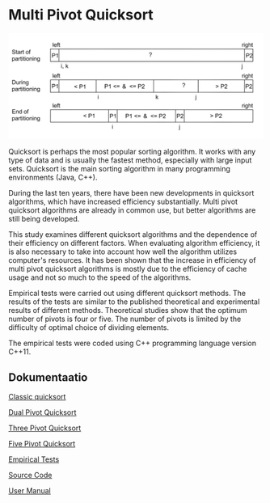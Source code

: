 # Multi Pivot Quicksort

<img src="dokumentaatio/png/dualpivot.png" width="750">

Quicksort is perhaps the most popular sorting algorithm. It works with any type of data and is usually the fastest method, especially with large input sets. Quicksort is the main sorting algorithm in many programming environments (Java, C++).

During the last ten years, there have been new developments in quicksort algorithms, which have increased efficiency substantially. Multi pivot quicksort algorithms are already in common use, but better algorithms are still being developed.

This study examines different quicksort algorithms and the dependence of their efficiency on different factors. When evaluating algorithm efficiency, it is also necessary to take into account how well the algorithm utilizes computer's resources. It has been shown that the increase in efficiency of multi pivot quicksort algorithms is mostly due to the efficiency of cache usage and not so much to the speed of the algorithms.

Empirical tests were carried out using different quicksort methods. The results of the tests are similar to the published theoretical and experimental results of different methods. Theoretical studies show that the optimum number of pivots is four or five. The number of pivots is limited by the difficulty of optimal choice of dividing elements.

The empirical tests were coded using C++ programming language version C++11.
## Dokumentaatio

[Classic quicksort](https://github.com/lautanal/quicksort/blob/master/documentation/classic.md)

[Dual Pivot Quicksort](https://github.com/lautanal/quicksort/blob/master/documentation/dualpivot.md)

[Three Pivot Quicksort](https://github.com/lautanal/quicksort/blob/master/documentation/threepivot.md)

[Five Pivot Quicksort](https://github.com/lautanal/quicksort/blob/master/documentation/fivepivot.md)

[Empirical Tests](https://github.com/lautanal/quicksort/blob/master/documentation/testdocument.md)

[Source Code](https://github.com/lautanal/quicksort/blob/master/src)

[User Manual](https://github.com/lautanal/quicksort/blob/master/documentation/usermanual.md)
